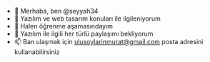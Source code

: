 - 👋 Merhaba, ben @seyyah34
- 👀 Yazılım ve web tasarım konuları ile ilgileniyorum
- 🌱 Halen öğrenme aşamasındayım
- 💞️ Yazılım ile ilgili her türlü paylaşımı bekliyorum
- 📫 Ban ulaşmak için ulusoylarinmurat@gmail.com posta adresini kullanabilirsiniz

<!---
seyyah34/seyyah34 is a ✨ special ✨ repository because its `README.md` (this file) appears on your GitHub profile.
You can click the Preview link to take a look at your changes.
--->

